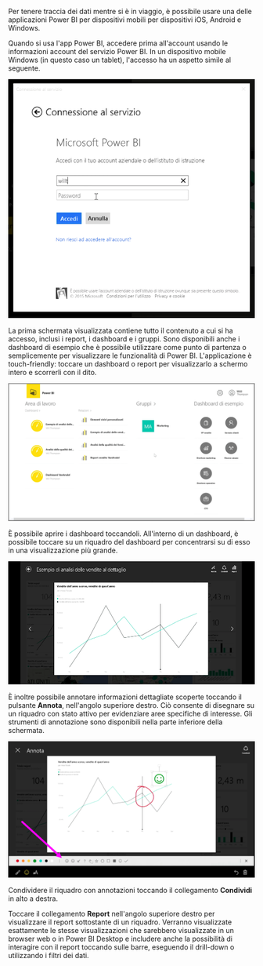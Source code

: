 Per tenere traccia dei dati mentre si è in viaggio, è possibile usare una delle applicazioni Power BI per dispositivi mobili per dispositivi iOS, Android e Windows.

Quando si usa l'app Power BI, accedere prima all'account usando le informazioni account del servizio Power BI. In un dispositivo mobile Windows (in questo caso un tablet), l'accesso ha un aspetto simile al seguente.

![](media/4-4a-power-bi-mobile/4-4a_1.png)

La prima schermata visualizzata contiene tutto il contenuto a cui si ha accesso, inclusi i report, i dashboard e i gruppi. Sono disponibili anche i dashboard di esempio che è possibile utilizzare come punto di partenza o semplicemente per visualizzare le funzionalità di Power BI. L'applicazione è touch-friendly: toccare un dashboard o report per visualizzarlo a schermo intero e scorrerli con il dito.

![](media/4-4a-power-bi-mobile/4-4a_1a.png)

È possibile aprire i dashboard toccandoli. All'interno di un dashboard, è possibile toccare su un riquadro del dashboard per concentrarsi su di esso in una visualizzazione più grande.

![](media/4-4a-power-bi-mobile/4-4a_2.png)

È inoltre possibile annotare informazioni dettagliate scoperte toccando il pulsante **Annota**, nell'angolo superiore destro. Ciò consente di disegnare su un riquadro con stato attivo per evidenziare aree specifiche di interesse. Gli strumenti di annotazione sono disponibili nella parte inferiore della schermata.

![](media/4-4a-power-bi-mobile/4-4a_3.png)

Condividere il riquadro con annotazioni toccando il collegamento **Condividi** in alto a destra.

Toccare il collegamento **Report** nell'angolo superiore destro per visualizzare il report sottostante di un riquadro. Verranno visualizzate esattamente le stesse visualizzazioni che sarebbero visualizzate in un browser web o in Power BI Desktop e includere anche la possibilità di interagire con il report toccando sulle barre, eseguendo il drill-down o utilizzando i filtri dei dati.

